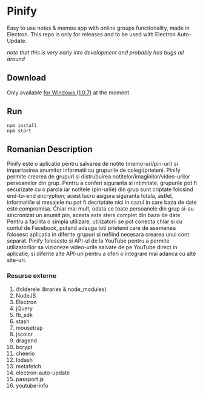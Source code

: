# Pinify
Easy to use notes & memos app with online groups functionality, made in Electron.
This repo is only for releases and to be used with Electron Auto-Update.

*note that this is very early into development and probably has bugs all around*
## Download
Only available [for Windows (1.0.7)](https://github.com/andithemudkip/pinify/releases/download/v1.0.7/pinify-setup-1.0.7.exe) at the moment



## Run

```
npm install
npm start
```

## Romanian Description

Pinify este o aplicatie pentru salvarea de notite (memo-uri/pin-uri) si impartasirea anumitor informatii cu grupurile de colegi/prieteni. Pinify permite crearea de grupuri si distrubuirea notitelor/imaginilor/video-urilor persoanelor din grup.
Pentru a conferi siguranta si intimitate, grupurile pot fi securizate cu o parola iar notitele (pin-urile) din grup sunt criptate folosind end-to-end encryption; acest lucru asigura siguranta totala, astfel, informatiile si mesajele nu pot fi decriptate nici in cazul in care baza de date este compromisa. Chiar mai mult, odata ce toate persoanele din grup si-au sincronizat un anumit pin, acesta este sters complet din baza de date.
Pentru a facilita o simpla utilizare, utilizatorii se pot conecta chiar si cu contul de Facebook, putand adauga toti prietenii care de asemenea folosesc aplicatia in diferite grupuri si nefiind necesara crearea unui cont separat.
Pinify foloseste si API-ul de la YouTube pentru a permite utilizatorilor sa vizioneze video-urile salvate de pe YouTube direct in aplicatie, si diferite alte API-uri pentru a oferi o integrare mai adanca cu alte site-uri.

### Resurse externe
1. (folderele libraries & node_modules)
2. NodeJS
3. Electron
4. jQuery
5. fb_sdk
6. stash
7. mousetrap
8. jscolor
9. dragend
10. bcrypt
11. cheerio
12. lodash
13. metafetch
14. electron-auto-update
15. passport.js
16. youtube-info


